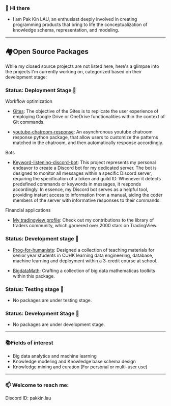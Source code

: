 ### 👋 Hi there
- I am Pak Kin LAU, an enthusiast deeply involved in creating programming products that bring to life the conceptualization of knowledge schema, representation, and modeling.

---
## 🏘Open Source Packages
While my closed source projects are not listed here, here's a glimpse into the projects I'm currently working on, categorized based on their development stage:

### Status: Deployment Stage 🐲

Workflow optimization
- [Gites](https://github.com/pakkinlau/gites): The objective of the Gites is to replicate the user experience of employing Google Drive or OneDrive functionalities within the context of Git commands.

- [youtube-chatroom-response](https://github.com/pakkinlau/youtube-chatroom-response): An asynchronous youtube chatroom response python package, that allow users to customize the patterns matched in the chatroom, and then automatically response accordingly.

Bots

- [Keyword-listening-discord-bot](https://github.com/pakkinlau/Keyword-listening-discord-bot): This project represents my personal endeavor to create a Discord bot for my dedicated server. The bot is designed to monitor all messages within a specific Discord server, requiring the specification of a token and guild ID. Whenever it detects predefined commands or keywords in messages, it responds accordingly. In essence, my Discord bot serves as a helpful tool, providing instant access to information from a manual, aiding the coder members of the server with informative responses to their commands.


Financial applications
- [My tradingview profile](https://www.tradingview.com/u/BillionaireLau/#published-scripts): Check out my contributions to the library of traders community, which garnered over 2000 stars on TradingView.

### Status: Development stage 🌱
- [Prog-for-humanists](https://github.com/pakkinlau/prog-for-humanists/tree/main/colabs): Designed a collection of teaching materials for senior year students in CUHK learning data engineering, database, machine learning and deployment within a 3-credit course at school. 

- [BigdataMath](https://github.com/pakkinlau/BigdataMath): Crafting a collection of big data mathematicas toolkits within this package.

### Status: Testing stage 🦖
- No packages are under testing stage. 

### Status: Development Stage 🦋
- No packages are under development stage. 


---
### 📚Fields of interest
- Big data analytics and machine learning
- Knowledge modeling and Knowledge base schema design
- Knowledge mining and curation (For personal or multi-user use) 

---
### 📫 Welcome to reach me: 
Discord ID: pakkin.lau

<!--
**pakkinlau/pakkinlau** is a ✨ _special_ ✨ repository because its `README.md` (this file) appears on your GitHub profile.

Here are some ideas to get you started:

- 🔭 I’m currently working on ...
- 🌱 I’m currently learning ...
- 👯 I’m looking to collaborate on ...
- 🤔 I’m looking for help with ...
- 💬 Ask me about ...
- 📫 How to reach me: ...
- 😄 Pronouns: ...
- ⚡ Fun fact: ...


---
### 🌱Featured Projects
- elt1
- elt2

---
### 🌱👯 I’m looking to collaborate on 
- [ScrapeEase]: A package that streamline the process of scraping dynamic or static websites.
- elt2

---
### ✨Publications
- elt1
- elt2

-->
